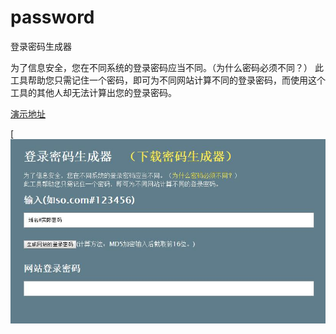 # password
登录密码生成器

为了信息安全，您在不同系统的登录密码应当不同。（为什么密码必须不同？）
此工具帮助您只需记住一个密码，即可为不同网站计算不同的登录密码，而使用这个工具的其他人却无法计算出您的登录密码。


[演示地址](http://wx.jprda.com/app/my/pass/pass.html)


[![](http://raw.githubusercontent.com/zhongwf/password/master/screen.jpg)
